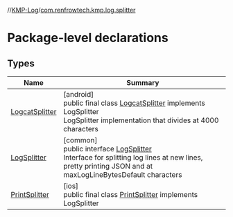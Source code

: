 //[KMP-Log](../../index.md)/[com.renfrowtech.kmp.log.splitter](index.md)

# Package-level declarations

## Types

| Name | Summary |
|---|---|
| [LogcatSplitter](-logcat-splitter/index.md) | [android]<br>public final class [LogcatSplitter](-logcat-splitter/index.md) implements LogSplitter<br>LogSplitter implementation that divides at 4000 characters |
| [LogSplitter](-log-splitter/index.md) | [common]<br>public interface [LogSplitter](-log-splitter/index.md)<br>Interface for splitting log lines at new lines, pretty printing JSON and at maxLogLineBytesDefault characters |
| [PrintSplitter](-print-splitter/index.md) | [ios]<br>public final class [PrintSplitter](-print-splitter/index.md) implements LogSplitter |
